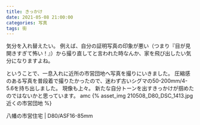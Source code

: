 ```yaml
---
title: きっかけ
date: 2021-05-08 21:00:00
categories: 写真
tags: 街
---
```


気分を入れ替えたい。
例えば、自分の証明写真の印象が悪い（つまり『目が見開きすぎて怖い！』）から撮り直してと言われた時なんか、家を飛び出したい気分になりますよね。

ということで、一息入れに近所の市営団地へ写真を撮りにいきました。
圧縮感のある写真を普段着で撮りたかったので、迷わず古いシグマの50-200mm/4-5.6を持ち出しました。
現像も上々。
新たな自分トーンを出すきっかけが掴めたのではないかと思っています。 
amc
{% asset_img 210508_D80_DSC_1413.jpg 近くの市営団地 %}

八幡の市営住宅 | D80/ASF16-85mm